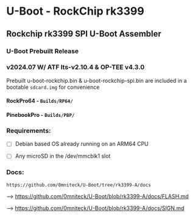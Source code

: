 # U-Boot - RockChip rk3399
## Rockchip rk3399 SPI U-Boot Assembler

### U-Boot Prebuilt Release
### v2024.07 W/ ATF lts-v2.10.4 & OP-TEE v4.3.0
Prebuilt u-boot-rockchip.bin & u-boot-rockchip-spi.bin are included in a bootable `sdcard.img` for convenience
#### RockPro64 - `Builds/RP64/`
#### PinebookPro - `Builds/PBP/`


### Requirements:

* [ ] Debian based OS already running on an ARM64 CPU

* [ ] Any microSD in the /dev/mmcblk1 slot

### Docs:

`https://github.com/0mniteck/U-Boot/tree/rk3399-A/docs`

--> https://github.com/0mniteck/U-Boot/blob/rk3399-A/docs/FLASH.md

--> https://github.com/0mniteck/U-Boot/blob/rk3399-A/docs/SIGN.md
